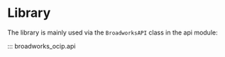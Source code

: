 # Library

The library is mainly used via the `BroadworksAPI` class in the api module:

::: broadworks_ocip.api
